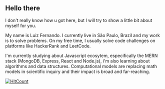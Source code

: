 
## Hello there

I don't really know how u got here, but I will try to show a little bit about myself for you.

My name is Luiz Fernando. I currently live in São Paulo, Brazil and my work is to solve problems. 
On my free time, I usually solve code challenges on platforms like HackerRank and LeetCode.

I'm currently studying about Javascript ecosytem, especifically the MERN stack (MongoDB, Express, React and Node.js), i'm also learning about algorithms and data structures. Computational models are replacing math models in scientific inquiry and their impact is broad and far-reaching.

[![HitCount](https://hits.dwyl.com/fernandofrance/fernandofrance/fernandofrance.svg?style=flat)](http://hits.dwyl.com/fernandofrance/fernandofrance/fernandofrance)
